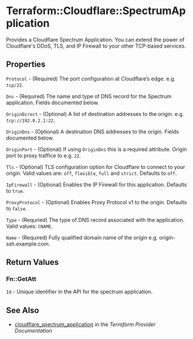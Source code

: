 # Terraform::Cloudflare::SpectrumApplication

Provides a Cloudflare Spectrum Application. You can extend the power of Cloudflare's DDoS, TLS, and IP Firewall to your other TCP-based services.

## Properties

`Protocol` - (Required) The port configuration at Cloudflare’s edge. e.g. `tcp/22`.

`Dns` - (Required) The name and type of DNS record for the Spectrum application. Fields documented below.

`OriginDirect` - (Optional) A list of destination addresses to the origin. e.g. `tcp://192.0.2.1:22`.

`OriginDns` - (Optional) A destination DNS addresses to the origin. Fields documented below.

`OriginPort` - (Optional) If using `OriginDns` this is a required attribute. Origin port to proxy traffice to e.g. `22`.

`Tls` - (Optional) TLS configuration option for Cloudflare to connect to your origin. Valid values are: `off`, `flexible`, `full` and `strict`. Defaults to `off`.

`IpFirewall` - (Optional) Enables the IP Firewall for this application. Defaults to `true`.

`ProxyProtocol` - (Optional) Enables Proxy Protocol v1 to the origin. Defaults to `false`.

`Type` - (Requried) The type of DNS record associated with the application. Valid values: `CNAME`.

`Name` - (Required) Fully qualified domain name of the origin e.g. origin-ssh.example.com.


## Return Values

### Fn::GetAtt

`Id` - Unique identifier in the API for the spectrum application.

## See Also

* [cloudflare_spectrum_application](https://www.terraform.io/docs/providers/cloudflare/r/spectrum_application.html) in the _Terraform Provider Documentation_